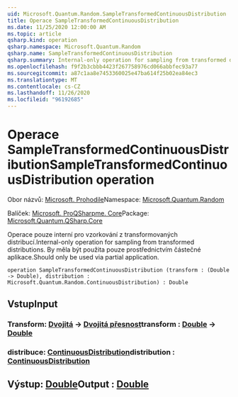 ```yaml
---
uid: Microsoft.Quantum.Random.SampleTransformedContinuousDistribution
title: Operace SampleTransformedContinuousDistribution
ms.date: 11/25/2020 12:00:00 AM
ms.topic: article
qsharp.kind: operation
qsharp.namespace: Microsoft.Quantum.Random
qsharp.name: SampleTransformedContinuousDistribution
qsharp.summary: Internal-only operation for sampling from transformed distributions. Should only be used via partial application.
ms.openlocfilehash: f9f2b3cbbb4423f267758976cd066abbfec93a77
ms.sourcegitcommit: a87c1aa8e7453360025e47ba614f25b02ea84ec3
ms.translationtype: MT
ms.contentlocale: cs-CZ
ms.lasthandoff: 11/26/2020
ms.locfileid: "96192685"
---
```

# <a name="sampletransformedcontinuousdistribution-operation"></a><span data-ttu-id="c561e-102">Operace SampleTransformedContinuousDistribution</span><span class="sxs-lookup"><span data-stu-id="c561e-102">SampleTransformedContinuousDistribution operation</span></span>

<span data-ttu-id="c561e-103">Obor názvů: [Microsoft. Prohodile](xref:Microsoft.Quantum.Random)</span><span class="sxs-lookup"><span data-stu-id="c561e-103">Namespace: [Microsoft.Quantum.Random](xref:Microsoft.Quantum.Random)</span></span>

<span data-ttu-id="c561e-104">Balíček: [Microsoft. ProQSharpme. Core](https://nuget.org/packages/Microsoft.Quantum.QSharp.Core)</span><span class="sxs-lookup"><span data-stu-id="c561e-104">Package: [Microsoft.Quantum.QSharp.Core](https://nuget.org/packages/Microsoft.Quantum.QSharp.Core)</span></span>


<span data-ttu-id="c561e-105">Operace pouze interní pro vzorkování z transformovaných distribucí.</span><span class="sxs-lookup"><span data-stu-id="c561e-105">Internal-only operation for sampling from transformed distributions.</span></span>
<span data-ttu-id="c561e-106">By měla být použita pouze prostřednictvím částečné aplikace.</span><span class="sxs-lookup"><span data-stu-id="c561e-106">Should only be used via partial application.</span></span>

```qsharp
operation SampleTransformedContinuousDistribution (transform : (Double -> Double), distribution : Microsoft.Quantum.Random.ContinuousDistribution) : Double
```


## <a name="input"></a><span data-ttu-id="c561e-107">Vstup</span><span class="sxs-lookup"><span data-stu-id="c561e-107">Input</span></span>

### <a name="transform--double---double"></a><span data-ttu-id="c561e-108">Transform: [Dvojitá](xref:microsoft.quantum.lang-ref.double) -> [Dvojitá přesnost](xref:microsoft.quantum.lang-ref.double)</span><span class="sxs-lookup"><span data-stu-id="c561e-108">transform : [Double](xref:microsoft.quantum.lang-ref.double) -> [Double](xref:microsoft.quantum.lang-ref.double)</span></span>




### <a name="distribution--continuousdistribution"></a><span data-ttu-id="c561e-109">distribuce: [ContinuousDistribution](xref:Microsoft.Quantum.Random.ContinuousDistribution)</span><span class="sxs-lookup"><span data-stu-id="c561e-109">distribution : [ContinuousDistribution](xref:Microsoft.Quantum.Random.ContinuousDistribution)</span></span>





## <a name="output--double"></a><span data-ttu-id="c561e-110">Výstup: [Double](xref:microsoft.quantum.lang-ref.double)</span><span class="sxs-lookup"><span data-stu-id="c561e-110">Output : [Double](xref:microsoft.quantum.lang-ref.double)</span></span>

